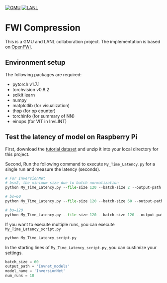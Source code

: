 [![GMU](https://img.shields.io/badge/Collaborator-George_Mason_Univ_(GMU)-brightgreen.svg?style=for-the-badge)](https://jqub.ece.gmu.edu/)
[![LANL](https://img.shields.io/badge/Collaborator-Los_Alamos_National_Laboratory_(LANL)-brightgreen.svg?style=for-the-badge)](https://openfwi-lanl.github.io/)

# FWI Compression 

This is a GMU and LANL collaboration project. The implementation is based on [OpenFWI](https://github.com/lanl/OpenFWI).

## Environment setup
The following packages are required:
- pytorch v1.7.1
- torchvision v0.8.2
- scikit learn
- numpy
- matplotlib (for visualization)
- thop (for op counter)
- torchinfo (for summary of NN)
- einops (for VIT in InvLINT)

## Test the latency of model on Raspberry Pi
First, download the [tutorial dataset](https://drive.google.com/drive/folders/1u4pFvu7UnQozu-tLyyPdsQjRmAZ-kGil) and unzip it into your local directory for this project. 

Second, Run the following command to execute `My_Time_Latency.py` for a single run and measure the latency (seconds).
```python
# For InversionNet
# bs=2, the minimum size due to batch normalization
python My_Time_Latency.py --file-size 120 --batch-size 2 --output-path Invnet_models --device cpu -ds flatvel-tutorial -v tutorial_val.txt --workers 0 -m InversionNet --norm bn --save-name latency_measure

# bs=60
python My_Time_Latency.py --file-size 120 --batch-size 60 --output-path Invnet_models --device cpu -ds flatvel-tutorial -v tutorial_val.txt --workers 0 -m InversionNet --norm bn --save-name latency_measure

# bs=120
python My_Time_Latency.py --file-size 120 --batch-size 120 --output-path Invnet_models --device cpu -ds flatvel-tutorial -v tutorial_val.txt --workers 0 -m InversionNet --norm bn --save-name latency_measure
```

If you want to execute multiple runs, you can execute `My_Time_Latency_script.py` 
```python
python My_Time_Latency_script.py
```
In the starting lines of `My_Time_Latency_script.py`, you can custimize your settings.
```python
batch_size = 60
output_path = 'Invnet_models'
model_name = 'InversionNet'
num_runs = 10
```